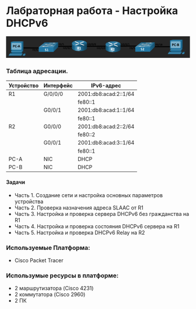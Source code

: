 # Лабраторная работа - Настройка DHCPv6

![](https://github.com/Despirant/Desp_Labs/blob/main/pics/Labs8Topology.PNG)

### Таблица адресации.

| Устройство  | Интерфейс  | IPv6-адрес  |
|---|---|---|
| R1  | G/0/0/0  | 2001:db8:acad:2::1/64  |
|   |   | fe80::1  |
|   | G0/0/1  | 2001:db8:acad:1::1/64  |
|   |   | fe80::1  |
| R2  | G0/0/0  | 2001:db8:acad:2::2/64  |
|   |   | fe80::2  |
|   | G0/0/1  | 2001:db8:acad:3::1/64  |
|   |   | fe80::1  |
| PC-A  | NIC  |  DHCP |
| PC-B  | NIC  |  DHCP |

 #### Задачи
 - Часть 1. Создание сети и настройка основных параметров устройства
 - Часть 2. Проверка назначения адреса SLAAC от R1
 - Часть 3. Настройка и проверка сервера DHCPv6 без гражданства на R1
 - Часть 4. Настройка и проверка состояния DHCPv6 сервера на R1
 - Часть 5. Настройка и проверка DHCPv6 Relay на R2


 ### Используемые Платформа:
  - Cisco Packet Tracer
 ### Использумые ресурсы в платформе:
  - 2 маршрутизатора (Cisco 4231)
  - 2 коммутатора (Cisco 2960)
  - 2 ПК

